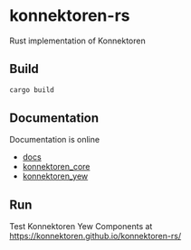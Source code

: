 # konnektoren-rs
Rust implementation of Konnektoren

## Build
```bash
cargo build
```

## Documentation

Documentation is online

* [docs](https://konnektoren.github.io/konnektoren-rs/docs/)
* [konnektoren_core](https://konnektoren.github.io/konnektoren-rs/doc/konnektoren_core/)
* [konnektoren_yew](https://konnektoren.github.io/konnektoren-rs/doc/konnektoren_yew/)

## Run

Test Konnektoren Yew Components at https://konnektoren.github.io/konnektoren-rs/
